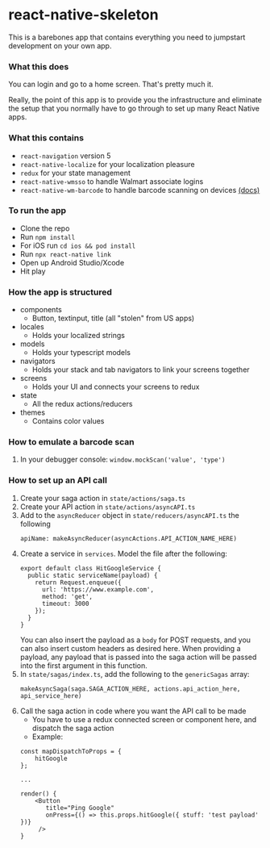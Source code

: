 # react-native-skeleton
This is a barebones app that contains everything you need to jumpstart development on your own app.

### What this does
You can login and go to a home screen. That's pretty much it.

Really, the point of this app is to provide you the infrastructure and eliminate the setup that you normally have to go through
to set up many React Native apps.

### What this contains
* `react-navigation` version 5
* `react-native-localize` for your localization pleasure
* `redux` for your state management
* `react-native-wmsso` to handle Walmart associate logins
* `react-native-wm-barcode` to handle barcode scanning on devices [(docs)](https://gecgithub01.walmart.com/Store-Mobility-Services/wm-barcode-scanner/tree/master/react)

### To run the app
* Clone the repo
* Run `npm install`
* For iOS run `cd ios && pod install`
* Run `npx react-native link`
* Open up Android Studio/Xcode
* Hit play

### How the app is structured
* components
  * Button, textinput, title (all "stolen" from US apps)
* locales
  * Holds your localized strings
* models
  * Holds your typescript models
* navigators
  * Holds your stack and tab navigators to link your screens together
* screens
  * Holds your UI and connects your screens to redux
* state
  * All the redux actions/reducers
* themes
  * Contains color values

### How to emulate a barcode scan
1. In your debugger console: `window.mockScan('value', 'type')`

### How to set up an API call
1. Create your saga action in `state/actions/saga.ts`
2. Create your API action in `state/actions/asyncAPI.ts`
3. Add to the `asyncReducer` object in `state/reducers/asyncAPI.ts` the following  
    ```
    apiName: makeAsyncReducer(asyncActions.API_ACTION_NAME_HERE)
    ```  
4. Create a service in `services`. Model the file after the following:  
    ```
    export default class HitGoogleService {
      public static serviceName(payload) {
        return Request.enqueue({
          url: 'https://www.example.com',
          method: 'get',
          timeout: 3000
        });
      }
    }
    ```
    You can also insert the payload as a `body` for POST requests, and you can also insert custom headers as desired here.
    When providing a payload, any payload that is passed into the saga action will be passed into the first argument in this function.
5. In `state/sagas/index.ts`, add the following to the `genericSagas` array:
    ```
    makeAsyncSaga(saga.SAGA_ACTION_HERE, actions.api_action_here, api_service_here)
    ```
6. Call the saga action in code where you want the API call to be made
    * You have to use a redux connected screen or component here, and dispatch the saga action
    * Example:
    ```
   const mapDispatchToProps = {
        hitGoogle
   };
   
   ...
   
   render() {
        <Button
           title="Ping Google"
           onPress={() => this.props.hitGoogle({ stuff: 'test payload' })}
         />
   }
   ```

